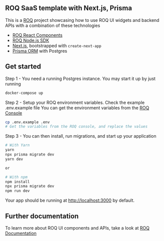 ## ROQ SaaS template with Next.js, Prisma

This is a [ROQ](https://roq.tech) project showcasing how to use ROQ UI widgets and backend APIs with a combination of these technologies

- [ROQ React Components](https://www.npmjs.com/package/@roq/ui-react)
- [ROQ Node.js SDK](https://www.npmjs.com/package/@roq/nodejs)
- [Next.js](https://nextjs.org), bootstrapped with `create-next-app`
- [Prisma ORM](https://www.prisma.io) with Postgres

## Get started

Step 1 - You need a running Postgres instance. You may start it up by just running

```bash
docker-compose up
```

Step 2 - Setup your ROQ environment variables. Check the example .env.example file
You can get the environment variables from the [ROQ Console](https://console.roq.tech)

```bash
cp .env.example .env
# Get the variables from the ROQ console, and replace the values
```

Step 3 - You can then install, run migrations, and start up your application

```bash
# With Yarn
yarn
npx prisma migrate dev
yarn dev

or

# With npm
npm install
npx prisma migrate dev
npm run dev
```

Your app should be running at [http://localhost:3000](http://localhost:3000) by default.

## Further documentation

To learn more about ROQ UI components and APIs, take a look at [ROQ Documentation](https://docs.roq.tech)
